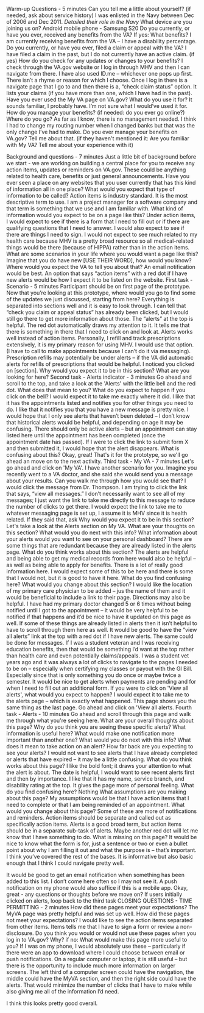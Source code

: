 Warm-up Questions - 5 minutes
Can you tell me a little about yourself? (if needed, ask about service history)
I was enlisted in the Navy between Dec of 2006 and Dec 2011. *Detailed their role in the Navy*
What device are you joining us on?
Android mobile phone - Samsung S20
Do you currently, or have you ever, received any benefits from the VA?
If yes: What benefits?
I am currently receiving benefits from the VA – I have a disability percentage.
Do you currently, or have you ever, filed a claim or appeal with the VA?
I have filed a claim in the past, but I do not currently have an active claim.
(if yes) How do you check for any updates or changes to your benefits?
I check through the VA.gov website or I log in through MHV and then I can navigate from there. I have also used ID.me – whichever one pops up first. There isn’t a rhyme or reason for which I choose.
Once I log in there is a navigate page that I go to and then there is a, “check claim status” option. It lists your claims (if you have more than one, which I have had in the past). 
Have you ever used the My VA page on VA.gov? What do you use it for?
It sounds familiar, I probably have. I’m not sure what I would’ve used it for.
How do you manage your benefits?
(if needed: do you ever go online?) Where do you go?
As far as I know, there is no management needed. I think I had to change my routing number when I changed banks but that was the only change I’ve had to make.
Do you ever manage your benefits on VA.gov? Tell me about that.
(if they haven't mentioned it: Are you familiar with My VA? Tell me about your experience with it)

Background and questions - 7 minutes
Just a little bit of background before we start - we are working on building a central place for you to receive any action items, updates or reminders on VA.gov. These could be anything related to health care, benefits or just general announcements.
Have you ever seen a place on any websites that you user currently that has this kind of information all in one place?
What would you expect that type of information to be called?
Action items is industry standard. It is the most descriptive term to use. I am a project manager for a software company and that term is something that we use and I am familiar with. 
What kind of information would you expect to be on a page like this?
Under action items, I would expect to see if there is a form that I need to fill out or if there are qualifying questions that I need to answer. I would also expect to see if there are things I need to sign. 
I would not expect to see much related to my health care because MHV is a pretty broad resource so all medical-related things would be there (because of HIPPA) rather than in the action items. 
What are some scenarios in your life where you would want a page like this?
Imagine that you do have new [USE THEIR WORD], how would you know?
Where would you expect the VA to tell you about that?
An email notification would be best.
An option that says “action items” with a red dot if I have new alerts would be how I expect it to be listed on the website.
First task - Scenario - 5 minutes
Participant should be on first page of the prototype.
Now that you’re looking at this prototype, where would you go to find some of the updates we just discussed, starting from here?
Everything is separated into sections well and it is easy to look through. I can tell that “check you claim or appeal status” has already been clicked, but I would still go there to get more information about those.
The “alerts” at the top is helpful. The red dot automatically draws my attention to it. It tells me that there is something in there that I need to click on and look at. Alerts works well instead of action items. 
Personally, I refill and track prescriptions extensively, it is my primary reason for using MHV. I would use that option. (I have to call to make appointments because I can’t do it via messaging). Prescription refills may potentially be under alerts – if the VA did automatic alerts for refills of prescriptions that would be helpful.
I noticed you clicked on [section].
Why would you expect it to be in this section?
What are you looking for here?
Second task - Alerts indicator - 3 minutes
Go ahead and scroll to the top, and take a look at the 'Alerts' with the little bell and the red dot.
What does that mean to you?
What do you expect to happen if you click on the bell?
I would expect it to take me exactly where it did. I like that it has the appointments listed and notifies you for other things you need to do. I like that it notifies you that you have a new message is pretty nice. I would hope that I only see alerts that haven’t been deleted – I don’t know that historical alerts would be helpful, and depending on age it may be confusing. There should only be active alerts – but an appointment can stay listed here until the appointment has been completed (once the appointment date has passed). If I were to click the link to submit form X and then submitted it, I would hope that the alert disappears. 
What is confusing about this?
Okay, great! That's it for the prototype, so we'll go ahead an move on to the next activity.
Third task - My VA - 7 minutes
Let's go ahead and click on 'My VA'. I have another scenario for you. Imagine you recently went to a VA doctor, and she said she would send you a message about your results. Can you walk me through how you would see that?
I would click the message from Dr. Thompson. I am trying to click the link that says, “view all messages.” I don’t necessarily want to see all of my messages; I just want the link to take me directly to this message to reduce the number of clicks to get there. 
I would expect the link to take me to whatever messaging page is set up, I assume it is MHV since it is health related. 
If they said that, ask
Why would you expect it to be in this section?
Let's take a look at the Alerts section on My VA.
What are your thoughts on this section?
What would you do next with this info?
What information about your alerts would you want to see on your personal dashboard?
There are some things that are redundant because they are already listed in the alerts page. 
What do you think works about this section?
The alerts are helpful and being able to get my medical records from here would also be helpful – as well as being able to apply for benefits. There is a lot of really good information here. I would expect some of this to be here and there is some that I would not, but it is good to have it here.
What do you find confusing here?
What would you change about this section?
I would like the location of my primary care physician to be added – jus the name of them and it would be beneficial to include a link to their page. Directions may also be helpful. I have had my primary doctor changed 5 or 6 times without being notified until I got to the appointment – it would be very helpful to be notified if that happens and it’d be nice to have it updated on this page as well. 
If some of these things are already listed in alerts then it isn’t helpful to have to scroll through them here as well. It would be good to have the “view all alerts” link at the top with a red dot if I have new alerts. The same could be done for messages.
If I was a student veteran and I was receiving education benefits, then that would be something I’d want at the top rather than health care and even potentially claims/appeals. I was a student vet years ago and it was always a lot of clicks to navigate to the pages I needed to be on – especially when certifying my classes or payout with the GI Bill. Especially since that is only something you do once or maybe twice a semester. It would be nice to get alerts when payments are pending and for when I need to fill out an additional form.
If you were to click on 'View all alerts', what would you expect to happen?
I would expect it to take me to the alerts page – which is exactly what happened.
This page shows you the same thing as the last page.
Go ahead and click on 'View all alerts.
Fourth task - Alerts - 10 minutes
Go ahead and scroll through this page and walk me through what you're seeing here.
What are your overall thoughts about this page?
Why do you think you are seeing these specific alerts?
What information is useful here?
What would make one notification more important than another one?
What would you do next with this info?
What does it mean to take action on an alert?
How far back are you expecting to see your alerts?
I would not want to see alerts that I have already completed or alerts that have expired – it may be a little confusing. 
What do you think works about this page?
I like the bold font; it draws your attention to what the alert is about. The date is helpful, I would want to see recent alerts first and then by importance. 
I like that it has my name, service branch, and disability rating at the top. It gives the page more of personal feeling. 
What do you find confusing here?
Nothing
What assumptions are you making about this page?
My assumptions would be that I have action items that I need to complete or that I am being reminded of an appointment. 
What would you change about this page?
Some of these are more of notifications and reminders. Action items should be separate and called out as specifically action items. Alerts is a good broad term, but action items should be in a separate sub-task of alerts. Maybe another red dot will let me know that I have something to do. 
What is missing on this page?
It would be nice to know what the form is for, just a sentence or two or even a bullet point about why I am filling it out and what the purpose is – that’s important.
I think you’ve covered the rest of the bases. It is informative but also basic enough that I think I could navigate pretty well.

It would be good to get an email notification when something has been added to this list. I don’t come here often so I may not see it. A push notification on my phone would also suffice if this is a mobile app.
Okay, great - any questions or thoughts before we move on?
If users initially clicked on alerts, loop back to the third task
CLOSING QUESTIONS - TIME PERMITTING - 2 minutes
How did these pages meet your expectations?
The MyVA page was pretty helpful and was set up well. 
How did these pages not meet your expectations?
I would like to see the action items separated from other items. Items tells me that I have to sign a form or review a non-disclosure. 
Do you think you would or would not use these pages when you log in to VA.gov? Why?
if no: What would make this page more useful to you?
If I was on my phone, I would absolutely use these – particularly if there were an app to download where I could choose between email or push notifications. 
On a regular computer or laptop, it is still useful – but there is the opportunity to include much more information on larger screens. The left third of a computer screen could have the navigation, the middle could have the MyVA section, and then the right side could have the alerts. That would minimize the number of clicks that I have to make while also giving me all of the information I’d need.

I think this looks pretty good overall. 
